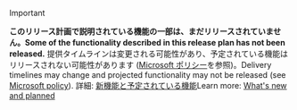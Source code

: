> [!IMPORTANT]
> <span data-ttu-id="46fbf-101">**このリリース計画で説明されている機能の一部は、まだリリースされていません。**</span><span class="sxs-lookup"><span data-stu-id="46fbf-101">**Some of the functionality described in this release plan has not been released.**</span></span> <span data-ttu-id="46fbf-102">提供タイムラインは変更される可能性があり、予定されている機能はリリースされない可能性があります ([Microsoft ポリシー](https://go.microsoft.com/fwlink/p/?linkid=2007332)を参照)。</span><span class="sxs-lookup"><span data-stu-id="46fbf-102">Delivery timelines may change and projected functionality may not be released (see [Microsoft policy](https://go.microsoft.com/fwlink/p/?linkid=2007332)).</span></span> <span data-ttu-id="46fbf-103">詳細: [新機能と予定されている機能](/dynamics365-release-plan/2020wave1/artificial-intelligence/dynamics365-customer-service-insights/planned-features)</span><span class="sxs-lookup"><span data-stu-id="46fbf-103">Learn more: [What's new and planned](/dynamics365-release-plan/2020wave1/artificial-intelligence/dynamics365-customer-service-insights/planned-features)</span></span> 
